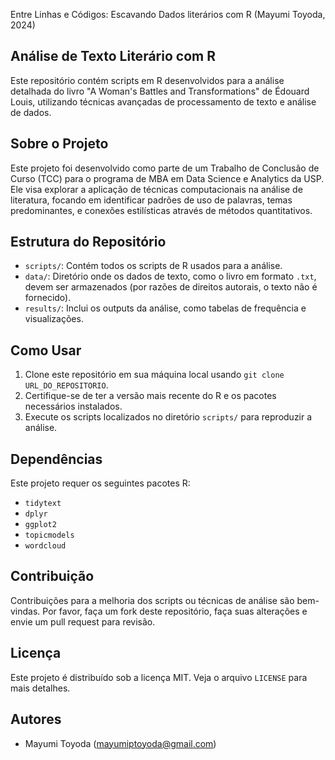 Entre Linhas e Códigos: Escavando Dados literários com R (Mayumi Toyoda, 2024)

## Análise de Texto Literário com R

Este repositório contém scripts em R desenvolvidos para a análise detalhada do livro "A Woman's Battles and Transformations" de Édouard Louis, utilizando técnicas avançadas de processamento de texto e análise de dados.

## Sobre o Projeto

Este projeto foi desenvolvido como parte de um Trabalho de Conclusão de Curso (TCC) para o programa de MBA em Data Science e Analytics da USP. Ele visa explorar a aplicação de técnicas computacionais na análise de literatura, focando em identificar padrões de uso de palavras, temas predominantes, e conexões estilísticas através de métodos quantitativos.

## Estrutura do Repositório

- `scripts/`: Contém todos os scripts de R usados para a análise.
- `data/`: Diretório onde os dados de texto, como o livro em formato `.txt`, devem ser armazenados (por razões de direitos autorais, o texto não é fornecido).
- `results/`: Inclui os outputs da análise, como tabelas de frequência e visualizações.

## Como Usar

1. Clone este repositório em sua máquina local usando `git clone URL_DO_REPOSITORIO`.
2. Certifique-se de ter a versão mais recente do R e os pacotes necessários instalados.
3. Execute os scripts localizados no diretório `scripts/` para reproduzir a análise.

## Dependências

Este projeto requer os seguintes pacotes R:
- `tidytext`
- `dplyr`
- `ggplot2`
- `topicmodels`
- `wordcloud`

## Contribuição

Contribuições para a melhoria dos scripts ou técnicas de análise são bem-vindas. Por favor, faça um fork deste repositório, faça suas alterações e envie um pull request para revisão.

## Licença

Este projeto é distribuído sob a licença MIT. Veja o arquivo `LICENSE` para mais detalhes.

## Autores

- Mayumi Toyoda (mayumiptoyoda@gmail.com)
